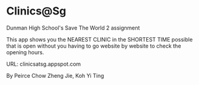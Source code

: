 # Clinics@Sg
Dunman High School's Save The World 2 assignment

This app shows you the NEAREST CLINIC
in the SHORTEST TIME possible
that is open without you having to go
website by website to check the opening hours.

URL: clinicsatsg.appspot.com

By Peirce Chow Zheng Jie, Koh Yi Ting
